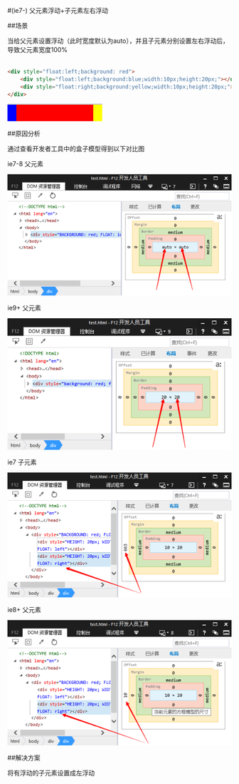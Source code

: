#(ie7-) 父元素浮动+子元素左右浮动

##场景

当给父元素设置浮动（此时宽度默认为auto），并且子元素分别设置左右浮动后，导致父元素宽度100%

````html

<div style="float:left;background: red">
	<div style="float:left;background:blue;width:10px;height:20px;"></div>
	<div style="float:right;background:yellow;width:10px;height:20px;"></div>
</div>

````

![bug](images/QQ截图20151108121826.png)

##原因分析

通过查看开发者工具中的盒子模型得到以下对比图

ie7-8 父元素

![bug](images/QQ截图20151108122034.png)

ie9+  父元素

![bug](images/QQ截图20151108122925.png)

ie7   子元素

![bug](images/QQ截图20151108123132.png)

ie8+  父元素

![bug](images/QQ截图20151108123215.png)

##解决方案

将有浮动的子元素设置成左浮动

